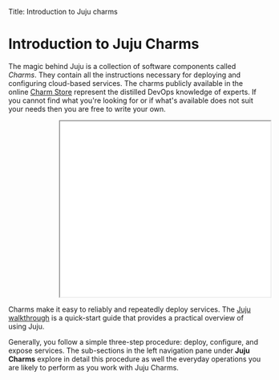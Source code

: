 Title: Introduction to Juju charms  


# Introduction to Juju Charms

The magic behind Juju is a collection of software components called *Charms*.
They contain all the instructions necessary for deploying and configuring
cloud-based services. The charms publicly available in the online
[Charm Store](authors-charm-store.html) represent the distilled DevOps knowledge
of experts. If you cannot find what you're looking for or if what's available
does not suit your needs then you are free to write your own.

<iframe style="margin-left: 20%;" class="youtube-player" type="text/html" width="420" height="350" src="//www.youtube.com/embed/0AT6qKyam9I"></iframe>

Charms make it easy to reliably and repeatedly deploy services.  The
[Juju walkthrough](./getting-started.html) is a quick-start guide that
provides a practical overview of using Juju.

Generally, you follow a simple three-step procedure: deploy, configure, and
expose services. The sub-sections in the left navigation pane under **Juju
Charms** explore in detail this procedure as well the everyday operations
you are likely to perform as you work with Juju Charms.
